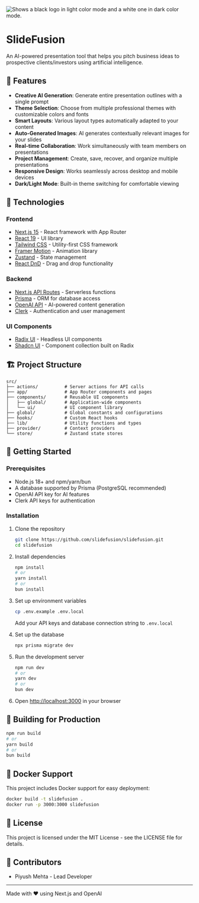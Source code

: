 <picture>
  <source media="(prefers-color-scheme: dark)" srcset="https://github.com/user-attachments/assets/d99d4a5c-c3b7-4c3b-b544-4c4529ccdca6#gh-dark-mode-only">
  <source media="(prefers-color-scheme: light)" srcset="https://github.com/user-attachments/assets/08428952-4c74-4919-9b8e-fe5d424917d3#gh-light-mode-only">
  <img alt="Shows a black logo in light color mode and a white one in dark color mode." src="https://github.com/user-attachments/assets/08428952-4c74-4919-9b8e-fe5d424917d3">
</picture>

# SlideFusion

An AI-powered presentation tool that helps you pitch business ideas to prospective clients/investors using artificial intelligence.

## 🌟 Features

- **Creative AI Generation**: Generate entire presentation outlines with a single prompt
- **Theme Selection**: Choose from multiple professional themes with customizable colors and fonts
- **Smart Layouts**: Various layout types automatically adapted to your content
- **Auto-Generated Images**: AI generates contextually relevant images for your slides
- **Real-time Collaboration**: Work simultaneously with team members on presentations
- **Project Management**: Create, save, recover, and organize multiple presentations
- **Responsive Design**: Works seamlessly across desktop and mobile devices
- **Dark/Light Mode**: Built-in theme switching for comfortable viewing

## 🚀 Technologies

### Frontend

- [Next.js 15](https://nextjs.org/) - React framework with App Router
- [React 19](https://react.dev/) - UI library
- [Tailwind CSS](https://tailwindcss.com/) - Utility-first CSS framework
- [Framer Motion](https://www.framer.com/motion/) - Animation library
- [Zustand](https://zustand-demo.pmnd.rs/) - State management
- [React DnD](https://react-dnd.github.io/react-dnd/) - Drag and drop functionality

### Backend

- [Next.js API Routes](https://nextjs.org/docs/api-routes/introduction) - Serverless functions
- [Prisma](https://www.prisma.io/) - ORM for database access
- [OpenAI API](https://openai.com/) - AI-powered content generation
- [Clerk](https://clerk.com/) - Authentication and user management

### UI Components

- [Radix UI](https://www.radix-ui.com/) - Headless UI components
- [Shadcn UI](https://ui.shadcn.com/) - Component collection built on Radix

## 🏗️ Project Structure

```
src/
├── actions/          # Server actions for API calls
├── app/              # App Router components and pages
├── components/       # Reusable UI components
│   ├── global/       # Application-wide components
│   └── ui/           # UI component library
├── global/           # Global constants and configurations
├── hooks/            # Custom React hooks
├── lib/              # Utility functions and types
├── provider/         # Context providers
└── store/            # Zustand state stores
```

## 🚀 Getting Started

### Prerequisites

- Node.js 18+ and npm/yarn/bun
- A database supported by Prisma (PostgreSQL recommended)
- OpenAI API key for AI features
- Clerk API keys for authentication

### Installation

1. Clone the repository

   ```bash
   git clone https://github.com/slidefusion/slidefusion.git
   cd slidefusion
   ```

2. Install dependencies

   ```bash
   npm install
   # or
   yarn install
   # or
   bun install
   ```

3. Set up environment variables

   ```bash
   cp .env.example .env.local
   ```

   Add your API keys and database connection string to `.env.local`

4. Set up the database

   ```bash
   npx prisma migrate dev
   ```

5. Run the development server

   ```bash
   npm run dev
   # or
   yarn dev
   # or
   bun dev
   ```

6. Open [http://localhost:3000](http://localhost:3000) in your browser

## 🔧 Building for Production

```bash
npm run build
# or
yarn build
# or
bun build
```

## 🐳 Docker Support

This project includes Docker support for easy deployment:

```bash
docker build -t slidefusion .
docker run -p 3000:3000 slidefusion
```

## 📝 License

This project is licensed under the MIT License - see the LICENSE file for details.

## 👥 Contributors

- Piyush Mehta - Lead Developer

---

Made with ❤️ using Next.js and OpenAI

